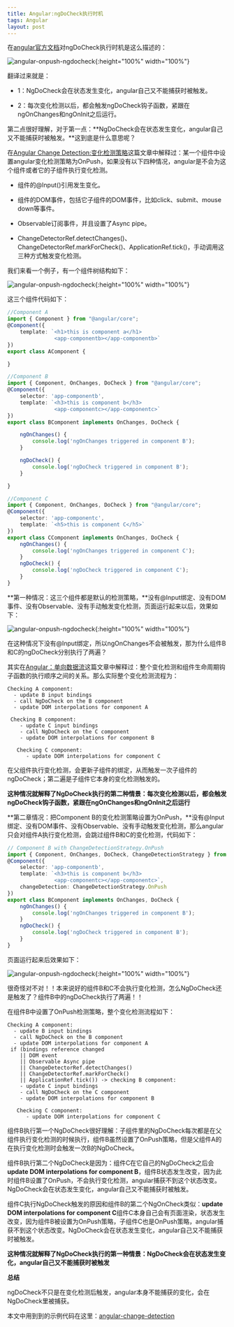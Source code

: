 ```yaml
---
title: Angular:ngDoCheck执行时机
tags: Angular
layout: post
---
```


在[angular官方文档](https://angular.io/guide/lifecycle-hooks)对ngDoCheck执行时机是这么描述的：

![angular-onpush-ngdocheck](https://limeii.github.io/assets/images/posts/angular/angular-ngdocheck-onpush-strategy04.png){:height="100%" width="100%"}

翻译过来就是：

 - 1：NgDoCheck会在状态发生变化，angular自己又不能捕获时被触发。

 - 2：每次变化检测以后，都会触发ngDoCheck钩子函数，紧跟在ngOnChanges和ngOnInit之后运行。

第二点很好理解，对于第一点：**NgDoCheck会在状态发生变化，angular自己又不能捕获时被触发。**这到底是什么意思呢？

在[Angular Change Detection:变化检测策略](https://limeii.github.io/2019/06/angular-changeDetectionStrategy-OnPush/)这篇文章中解释过：某一个组件中设置angular变化检测策略为OnPush，如果没有以下四种情况，angular是不会为这个组件或者它的子组件执行变化检测。

- 组件的@Input()引用发生变化。

- 组件的DOM事件，包括它子组件的DOM事件，比如click、submit、mouse down等事件。

- Observable订阅事件，并且设置了Async pipe。

- ChangeDetectorRef.detectChanges()、ChangeDetectorRef.markForCheck()、ApplicationRef.tick()，手动调用这三种方式触发变化检测。


我们来看一个例子，有一个组件树结构如下：

![angular-onpush-ngdocheck](https://limeii.github.io/assets/images/posts/angular/angular-ngdocheck-onpush-strategy01.png){:height="100%" width="100%"}

这三个组件代码如下：

```ts
//Component A
import { Component } from "@angular/core";
@Component({
    template: `<h1>this is component a</h1>
               <app-componentb></app-componentb>`
})
export class AComponent {

}
```

```ts
//Component B
import { Component, OnChanges, DoCheck } from "@angular/core";
@Component({
    selector: 'app-componentb',
    template: `<h3>this is component b</h3>
               <app-componentc></app-componentc>`
})
export class BComponent implements OnChanges, DoCheck {

    ngOnChanges() {
        console.log('ngOnChanges triggered in component B');
    }

    ngDoCheck() {
        console.log('ngDoCheck triggered in component B');
    }

}
```

```ts
//Component C
import { Component, OnChanges, DoCheck } from "@angular/core";
@Component({
    selector: 'app-componentc',
    template: `<h5>this is component C</h5>`
})
export class CComponent implements OnChanges, DoCheck {
    ngOnChanges() {
        console.log('ngOnChanges triggered in component C');
    }
    ngDoCheck() {
        console.log('ngDoCheck triggered in component C');
    }
}
```

**第一种情况：这三个组件都是默认的检测策略，**没有@Input绑定、没有DOM事件、没有Observable、没有手动触发变化检测，页面运行起来以后，效果如下：

![angular-onpush-ngdocheck](https://limeii.github.io/assets/images/posts/angular/angular-ngdocheck-onpush-strategy02.png){:height="100%" width="100%"}

在这种情况下没有@Input绑定，所以ngOnChanges不会被触发，那为什么组件B和C的ngDoCheck分别执行了两遍？


其实在[Angular：单向数据流](https://limeii.github.io/2019/06/angular-unidirectional-data-flow/)这篇文章中解释过：整个变化检测和组件生命周期钩子函数的执行顺序之间的关系。那么实际整个变化检测流程为：

```
Checking A component:
  - update B input bindings
  - call NgDoCheck on the B component
  - update DOM interpolations for component A
 
 Checking B component:
    - update C input bindings
    - call NgDoCheck on the C component
    - update DOM interpolations for component B
 
   Checking C component:
      - update DOM interpolations for component C
```
在父组件执行变化检测，会更新子组件的绑定，从而触发一次子组件的ngDoCheck；第二遍是子组件它本身的变化检测触发的。


**这种情况就解释了NgDoCheck执行的第二种情景：每次变化检测以后，都会触发ngDoCheck钩子函数，紧跟在ngOnChanges和ngOnInit之后运行**


**第二章情况：把Component B的变化检测策略设置为OnPush，**没有@Input绑定、没有DOM事件、没有Observable、没有手动触发变化检测，那么angular只会对组件A执行变化检测，会跳过组件B和C的变化检测，代码如下：

```ts
// Component B with ChangeDetectionStrategy.OnPush
import { Component, OnChanges, DoCheck, ChangeDetectionStrategy } from "@angular/core";
@Component({
    selector: 'app-componentb',
    template: `<h3>this is component b</h3>
               <app-componentc></app-componentc>`,
    changeDetection: ChangeDetectionStrategy.OnPush
})
export class BComponent implements OnChanges, DoCheck {
    ngOnChanges() {
        console.log('ngOnChanges triggered in component B');
    }
    ngDoCheck() {
        console.log('ngDoCheck triggered in component B');
    }
}
```

页面运行起来后效果如下：

![angular-onpush-ngdocheck](https://limeii.github.io/assets/images/posts/angular/angular-ngdocheck-onpush-strategy03.png){:height="100%" width="100%"}

很奇怪对不对！！本来说好的组件B和C不会执行变化检测，怎么NgDoCheck还是触发了？组件B中的ngDoCheck执行了两遍！！


在组件B中设置了OnPush检测策略，整个变化检测流程如下：

```
Checking A component:
  - update B input bindings
  - call NgDoCheck on the B component
  - update DOM interpolations for component A
 if (bindings reference changed 
    || DOM event 
    || Observable Async pipe
    || ChangeDetectorRef.detectChanges()
    || ChangeDetectorRef.markForCheck()
    || ApplicationRef.tick()) -> checking B component:
    - update C input bindings
    - call NgDoCheck on the C component
    - update DOM interpolations for component B
 
   Checking C component:
      - update DOM interpolations for component C
```

组件B执行第一个NgDoCheck很好理解：子组件里的NgDoCheck每次都是在父组件执行变化检测的时候执行，组件B虽然设置了OnPush策略，但是父组件A的在执行变化检测时会触发一次B的NgDoCheck。


组件B执行第二个NgDoCheck是因为：组件C在它自己的NgDoCheck之后会**update DOM interpolations for component B**，组件B状态发生改变，因为此时组件B设置了OnPush，不会执行变化检测，angular捕获不到这个状态改变。NgDoCheck会在状态发生变化，angular自己又不能捕获时被触发。


组件C执行NgDoCheck触发的原因和组件B的第二个NgOnCheck类似：**update DOM interpolations for component C**组件C本身自己会有页面渲染，状态发生改变，因为组件B被设置为OnPush策略，子组件C也是OnPush策略，angular捕获不到这个状态改变。NgDoCheck会在状态发生变化，angular自己又不能捕获时被触发。


**这种情况就解释了NgDoCheck执行的第一种情景：NgDoCheck会在状态发生变化，angular自己又不能捕获时被触发**


**总结**

ngDoCheck不只是在变化检测后触发，angular本身不能捕获的变化，会在NgDoCheck里被捕获。


本文中用到到的示例代码在这里：[angular-change-detection](https://github.com/LiMeii/angular-change-detection)